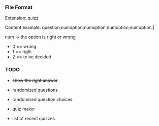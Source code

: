 

### File Format
Extension:.quizz

Content example: question;numoption;numoption;numoption;numoption;|

num -> the option is right or wrong
- 0 == wrong
- 1 == right
- 2 == to be decided


### TODO
- ~~show the right answer~~
- randomized questions
- randomized question choices
- quiz maker

- list of recent quizzes
